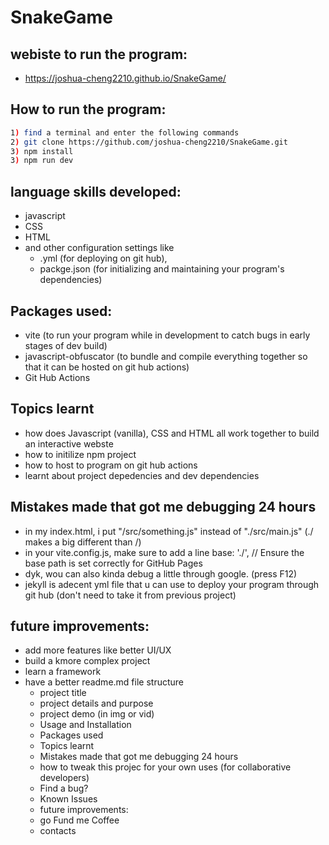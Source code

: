 # SnakeGame
## webiste to run the program:
- https://joshua-cheng2210.github.io/SnakeGame/

## How to run the program:
```bash
1) find a terminal and enter the following commands
2) git clone https://github.com/joshua-cheng2210/SnakeGame.git
3) npm install
3) npm run dev
```

## language skills developed:
- javascript
- CSS
- HTML
- and other configuration settings like 
    - .yml (for deploying on git hub), 
    - packge.json (for initializing and maintaining your program's dependencies)

## Packages used:
- vite (to run your program while in development to catch bugs in early stages of dev build)
- javascript-obfuscator (to bundle and compile everything together so that it can be hosted on git hub actions)
- Git Hub Actions

## Topics learnt
- how does Javascript (vanilla), CSS and HTML all work together to build an interactive webste
- how to initilize npm project
- how to host to program on git hub actions
- learnt about project depedencies and dev dependencies

## Mistakes made that got me debugging 24 hours
- in my index.html, i put "/src/something.js" instead of "./src/main.js" (./ makes a big different than /)
- in your vite.config.js, make sure to add a line base: './', // Ensure the base path is set correctly for GitHub Pages
- dyk, wou can also kinda debug a little through google. (press F12)
- jekyll is adecent yml file that u can use to deploy your program through git hub (don't need to take it from previous project)

## future improvements:
- add more features like better UI/UX
- build a kmore complex project
- learn a framework
- have a better readme.md file structure
    - project title
    - project details and purpose
    - project demo (in img or vid)
    - Usage and Installation
    - Packages used
    - Topics learnt
    - Mistakes made that got me debugging 24 hours
    - how to tweak this projec for your own uses (for collaborative developers)
    - Find a bug?
    - Known Issues
    - future improvements:
    - go Fund me Coffee
    - contacts